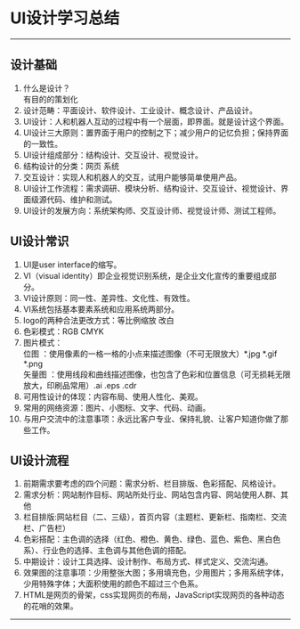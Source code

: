 # UI设计学习总结

---
## 设计基础

1. 什么是设计？  
    有目的的策划化
2. 设计范畴：平面设计、软件设计、工业设计、概念设计、产品设计。
3. UI设计：人和机器人互动的过程中有一个层面，即界面。就是设计这个界面。
4. UI设计三大原则：置界面于用户的控制之下；减少用户的记忆负担；保持界面的一致性。
5. UI设计组成部分：结构设计、交互设计、视觉设计。
6. 结构设计的分类：网页  系统
7. 交互设计：实现人和机器人的交互，试用户能够简单使用产品。
8.  UI设计工作流程：需求调研、模块分析、结构设计、交互设计、视觉设计、界面级源代码、维护和测试。
9.  UI设计的发展方向：系统架构师、交互设计师、视觉设计师、测试工程师。  
## UI设计常识
1. UI是user interface的缩写。
2. VI（visual identity）即企业视觉识别系统，是企业文化宣传的重要组成部分。
3. VI设计原则：同一性、差异性、文化性、有效性。
4. VI系统包括基本要素系统和应用系统两部分。
5. logo的两种合法更改方式：等比例缩放 改白
6. 色彩模式：RGB CMYK
7. 图片模式：  
位图  ：使用像素的一格一格的小点来描述图像（不可无限放大）*.jpg *.gif *.png   
矢量图  ：使用线段和曲线描述图像，也包含了色彩和位置信息（可无损耗无限放大，印刷品常用）.ai .eps .cdr  
8. 可用性设计的体现：内容布局、使用人性化、美观。
9. 常用的网络资源：图片、小图标、文字、代码、动画。
10. 与用户交流中的注意事项：永远比客户专业、保持礼貌、让客户知道你做了那些工作。
## UI设计流程
1. 前期需求要考虑的四个问题：需求分析、栏目排版、色彩搭配、风格设计。
2. 需求分析：网站制作目标、网站所处行业、网站包含内容、网站使用人群、其他
3. 栏目排版:网站栏目（二、三级），首页内容（主题栏、更新栏、指南栏、交流栏、广告栏）
4. 色彩搭配：主色调的选择（红色、橙色、黄色、绿色、蓝色、紫色、黑白色系）、行业色的选择、主色调与其他色调的搭配。
5. 中期设计：设计工具选择、设计制作、布局方式、样式定义、交流沟通。
6. 效果图的注意事项：少用整张大图；多用填充色，少用图片；多用系统字体，少用特殊字体；大面积使用的颜色不超过三个色系。
7. HTML是网页的骨架，css实现网页的布局，JavaScript实现网页的各种动态的花哨的效果。

---


